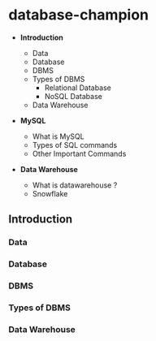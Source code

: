 # database-champion

- **Introduction**
   - Data
   - Database
   - DBMS
   - Types of DBMS
     - Relational Database
     - NoSQL Database
   - Data Warehouse 
        
- **MySQL**
  - What is MySQL
  - Types of SQL commands
  - Other Important Commands

- **Data Warehouse**
  - What is datawarehouse ?
  - Snowflake 

## Introduction

### Data

### Database

### DBMS

### Types of DBMS

### Data Warehouse
